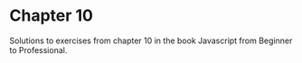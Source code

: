 # Chapter 10

Solutions to exercises from chapter 10 in the book Javascript from Beginner to Professional.